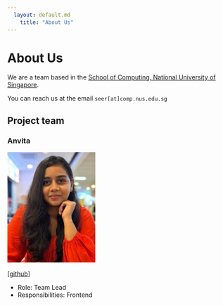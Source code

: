 ```yaml
---
  layout: default.md
    title: "About Us"
---
```


# About Us

We are a team based in the [School of Computing, National University of Singapore](http://www.comp.nus.edu.sg).

You can reach us at the email `seer[at]comp.nus.edu.sg`

## Project team

### Anvita

<img src="images/anvita2110.png" width="200px">

[[github](https://github.com/johnhttps://github.com/Anvita2110)]

* Role: Team Lead
* Responsibilities: Frontend
